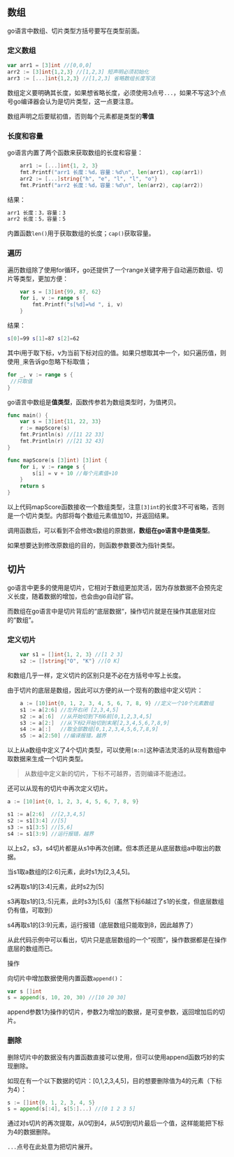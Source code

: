 
## 数组

go语言中数组、切片类型方括号要写在类型前面。

### 定义数组

```go
var arr1 = [3]int //[0,0,0]
arr2 := [3]int{1,2,3} //[1,2,3] 短声明必须初始化
arr3 := [...]int{1,2,3} //[1,2,3] 省略数组长度写法
```

数组定义要明确其长度，如果想省略长度，必须使用3点号`...`，如果不写这3个点号go编译器会认为是切片类型，这一点要注意。

数组声明之后要赋初值，否则每个元素都是类型的**零值**

### 长度和容量

go语言内置了两个函数来获取数组的长度和容量：

```go
    arr1 := [...]int{1, 2, 3}
    fmt.Printf("arr1 长度：%d，容量：%d\n", len(arr1), cap(arr1))
    arr2 := [...]string{"h", "e", "l", "l", "o"}
    fmt.Printf("arr2 长度：%d，容量：%d\n", len(arr2), cap(arr2))
```
结果：
```bash
arr1 长度：3，容量：3
arr2 长度：5，容量：5
```

内置函数`len()`用于获取数组的长度；`cap()`获取容量。

### 遍历

遍历数组除了使用for循环，go还提供了一个range关键字用于自动遍历数组、切片等类型，更加方便：

```go
    var s = [3]int{99, 87, 62}
    for i, v := range s {
        fmt.Printf("s[%d]=%d ", i, v)
    }
```
结果：
```bash
s[0]=99 s[1]=87 s[2]=62 
```

其中i用于取下标，v为当前下标对应的值。如果只想取其中一个，如只遍历值，则使用`_`来告诉go忽略下标取值；

```go
for _, v := range s {
 //只取值
}
```

go语言中数组是**值类型**，函数传参若为数组类型时，为值拷贝。

```go
func main() {
    var s = [3]int{11, 22, 33}
    r := mapScore(s)
    fmt.Println(s) //[11 22 33]
    fmt.Println(r) //[21 32 43]
}

func mapScore(s [3]int) [3]int {
    for i, v := range s {
        s[i] = v + 10 //每个元素值+10
    }
    return s
}
```

以上代码mapScore函数接收一个数组类型，注意`[3]int`的长度3不可省略，否则是一个切片类型。内部将每个数组元素值加10，并返回结果。

调用函数后，可以看到不会修改s数组的原数据，**数组在go语言中是值类型**。

如果想要达到修改原数组的目的，则函数参数要改为指针类型。

## 切片

go语言中更多的使用是切片，它相对于数组更加灵活，因为存放数据不会预先定义长度，随着数据的增加，也会由go自动扩容。

而数组在go语言中是切片背后的“底层数据“，操作切片就是在操作其底层对应的“数组”。

### 定义切片

```go
    var s1 = []int{1, 2, 3} //[1 2 3]
    s2 := []string{"O", "K"} //[O K]
```

和数组几乎一样，定义切片的区别只是不必在方括号中写上长度。

由于切片的底层是数组，因此可以方便的从一个现有的数组中定义切片：

```go
	a := [10]int{0, 1, 2, 3, 4, 5, 6, 7, 8, 9} //定义一个10个元素数组
	s1 := a[2:6] //左开右闭 [2,3,4,5]
	s2 := a[:6]  //从开始切到下标6前[0,1,2,3,4,5]
	s3 := a[2:]  //从下标2开始切到末尾[2,3,4,5,6,7,8,9]
	s4 := a[:]   //取全部数组[0,1,2,3,4,5,6,7,8,9]
	s5 := a[2:50] //编译报错，越界
```

以上从a数组中定义了4个切片类型，可以使用`[m:n]`这种语法灵活的从现有数组中取数据来生成一个切片类型。

> 从数组中定义新的切片，下标不可越界，否则编译不能通过。

还可以从现有的切片中再次定义切片。

```go
a := [10]int{0, 1, 2, 3, 4, 5, 6, 7, 8, 9}

s1 := a[2:6]  //[2,3,4,5]
s2 := s1[3:4] //[5]
s3 := s1[3:5] //[5,6]
s4 := s1[3:9] //运行报错，越界
```

以上s2，s3，s4切片都是从s1中再次创建。但本质还是从底层数组a中取出的数据。

当s1取a数组的[2:6]元素，此时s1为[2,3,4,5]。

s2再取s1的[3:4]元素，此时s2为[5]

s3再取s1的[3,:5]元素，此时s3为[5,6]（虽然下标6越过了s1的长度，但底层数组仍有值，可取到）

s4再取s1的[3:9]元素，运行报错（底层数组只能取到8，因此越界了）

从此代码示例中可以看出，切片只是底层数组的一个“视图”，操作数据都是在操作底层的数组而已。

操作

向切片中增加数据使用内置函数`append()`：

```go
var s []int
s = append(s, 10, 20, 30) //[10 20 30]
```

append参数1为操作的切片，参数2为增加的数据，是可变参数，返回增加后的切片。

### 删除

删除切片中的数据没有内置函数直接可以使用，但可以使用append函数巧妙的实现删除。

如现在有一个以下数据的切片：[0,1,2,3,4,5]，目的想要删除值为4的元素（下标为4）：

```go
s := []int{0, 1, 2, 3, 4, 5}
s = append(s[:4], s[5:]...) //[0 1 2 3 5]
```

通过对s切片的再次提取，从0切到4，从5切到切片最后一个值，这样能能把下标为4的数据删除。

`...`点号在此处意为把切片展开。

